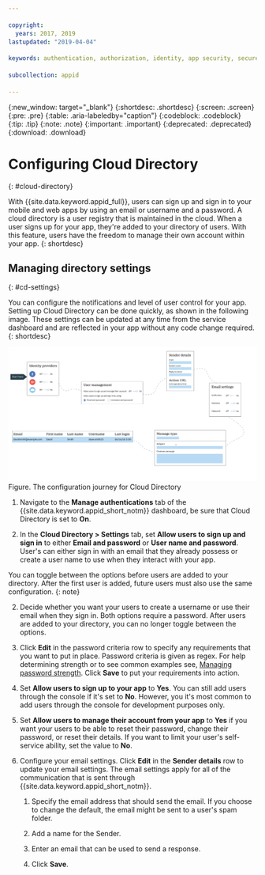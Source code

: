 ```yaml
---

copyright:
  years: 2017, 2019
lastupdated: "2019-04-04"

keywords: authentication, authorization, identity, app security, secure, directory, registry, passwords, languages, lockout

subcollection: appid

---
```


{:new_window: target="_blank"}
{:shortdesc: .shortdesc}
{:screen: .screen}
{:pre: .pre}
{:table: .aria-labeledby="caption"}
{:codeblock: .codeblock}
{:tip: .tip}
{:note: .note}
{:important: .important}
{:deprecated: .deprecated}
{:download: .download}


# Configuring Cloud Directory
{: #cloud-directory}

With {{site.data.keyword.appid_full}}, users can sign up and sign in to your mobile and web apps by using an email or username and a password. A cloud directory is a user registry that is maintained in the cloud. When a user signs up for your app, they're added to your directory of users. With this feature, users have the freedom to manage their own account within your app.
{: shortdesc}


## Managing directory settings
{: #cd-settings}

You can configure the notifications and level of user control for your app. Setting up Cloud Directory can be done quickly, as shown in the following image. These settings can be updated at any time from the service dashboard and are reflected in your app without any code change required.
{: shortdesc}


![Configuring cloud directory](images/cloud-directory.png)
Figure. The configuration journey for Cloud Directory


1. Navigate to the **Manage authentications** tab of the {{site.data.keyword.appid_short_notm}} dashboard, be sure that Cloud Directory is set to **On**.

2. In the **Cloud Directory > Settings** tab, set **Allow users to sign up and sign in** to either **Email and password** or **User name and password**. User's can either sign in with an email that they already possess or create a user name to use when they interact with your app.

  You can toggle between the options before users are added to your directory. After the first user is added, future users must also use the same configuration.
  {: note}

2. Decide whether you want your users to create a username or use their email when they sign in. Both options require a password. After users are added to your directory, you can no longer toggle between the options.

3. Click **Edit** in the password criteria row to specify any requirements that you want to put in place. Password criteria is given as regex. For help determining strength or to see common examples see, [Managing password strength](/docs/services/appid?topic=appid-cd-strength#cd-strength). Click **Save** to put your requirements into action.

4. Set **Allow users to sign up to your app** to **Yes**. You can still add users through the console if it's set to **No**. However, you it's most common to add users through the console for development purposes only.

5. Set **Allow users to manage their account from your app** to **Yes** if you want your users to be able to reset their password, change their password, or reset their details. If you want to limit your user's self-service ability, set the value to **No**.

6. Configure your email settings. Click **Edit** in the **Sender details** row to update your email settings. The email settings apply for all of the communication that is sent through {{site.data.keyword.appid_short_notm}}.

    1. Specify the email address that should send the email. If you choose to change the default, the email might be sent to a user's spam folder.

    2. Add a name for the Sender.

    3. Enter an email that can be used to send a response.

    4. Click **Save**.
